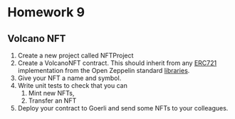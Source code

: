 # Homework 9

## Volcano NFT

1. Create a new project called NFTProject
2. Create a VolcanoNFT contract. This should inherit from any [ERC721](https://docs.openzeppelin.com/contracts/2.x/erc721) implementation
from the Open Zeppelin standard [libraries](https://docs.openzeppelin.com/contracts/2.x/api/token/erc721).
3. Give your NFT a name and symbol.
4. Write unit tests to check that you can
    1. Mint new NFTs,
    2. Transfer an NFT
5. Deploy your contract to Goerli and send some NFTs to your colleagues.